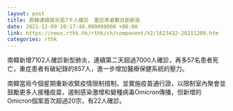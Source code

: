 ```yaml
---
layout: post
title: 南韓連續兩天逾7千人確診　重症患者數目創新高
date: 2021-12-09 10:17:48.000000000 +08:00
link: https://news.rthk.hk/rthk/ch/component/k2/1623432-20211209.htm
categories: rthk
---
```


南韓新增7102人確診新型肺炎，連續第二天超過7000人確診，再多57名患者死亡，重症患者有破紀錄的857人，進一步增加醫療保健系統的壓力。

南韓當局今個星期重新收緊疫情限制措制，並實施疫苗通行證，以限制室內聚會並鼓勵更多人接種疫苗，遏制感染激增和變種病毒Omicron傳播，但新增的Omicron個案首次超過20宗，有22人確診。
